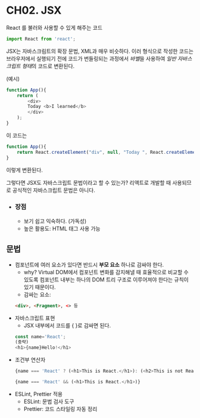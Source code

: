 # CH02. JSX

React 를 불러와 사용할 수 있게 해주는 코드
```js
import React from 'react';
```

JSX는 자바스크림트의 확장 문법, XML과 매우 비슷하다.
이러 형식으로 작성한 코드는 브라우저에서 실행되기 전에 코드가 번들링되는 과정에서 *바벨*을 사용하여 *일반 자바스크립트 형태*의 코드로 변환된다.

(예시)
```js
function App(){
    return (
        <div>
        Today <b>I learned</b>
        </div>
    );
}
```
이 코드는
```js
function App(){
    return React.createElement("div", null, "Today ", React.createElement("b", null, "I learned"));
}
```
이렇게 변환된다.

그렇다면 JSX도 자바스크립트 문법이라고 할 수 있는가? 
리액트로 개발할 때 사용되므로 공식적인 자바스크립트 문법은 아니다.

- ### 장점
    - 보기 쉽고 익숙하다. (가독성)
    - 높은 활용도: HTML 태그 사용 가능

## 문법
- 컴포넌트에 여러 요소가 있다면 반드시 **부모 요소** 하나로 감싸야 한다. 
    - why? Virtual DOM에서 컴포넌트 변화를 감지해낼 때 효율적으로 비교할 수 있도록 컴포넌트 내부는 하나의 DOM 트리 구조로 이루어져야 한다는 규칙이 있기 때문이다.
    - 감싸는 요소:
    ```html
    <div>, <Fragment>, <> 등
    ```
- 자바스크립트 표현
    - JSX 내부에서 코드를 { }로 감싸면 된다.
    ```js
    const name='React';
    (중략)
    <h1>{name}Hello!</h1>
    ```
- 조건부 연산자
    ```js
    {name === 'React' ? (<h1>This is React.</h1>): (<h2>This is not React.'</h2>)}
    ```
    ```js
    {name === 'React' && (<h1>This is React.</h1>)}
    ```
- ESLint, Prettier 적용
    - ESLint: 문법 검사 도구
    - Prettier: 코드 스타일링 자동 정리

